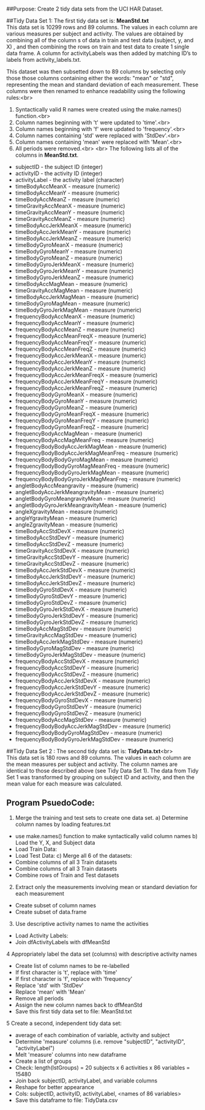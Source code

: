 ##Purpose:  Create 2 tidy data sets from the UCI HAR Dataset.

##Tidy Data Set 1:
The first tidy data set is:  <b>MeanStd.txt</b><br/>
This data set is 10299 rows and 89 columns.  The values in each column are various measures per subject and activity.  The values are obtained by combining all of the column s of data in train and test data (subject, y, and X) , and then combining the rows on train and test data to create 1 single data frame.  A column for activityLabels was then added by matching ID’s to labels from activity_labels.txt.

This dataset was then subsetted down to 89 columns by selecting only those those columns containing either the words: "mean" or "std", representing the mean and standard deviation of each measurement.  These columns were then renamed to enhance readability using the following rules:<br\>
1)  Syntactically valid R names were created using the make.names() function.<br\>
2)  Column names beginning with 't' were updated to 'time'.<br\>
3)  Column names beginning with 'f' were updated to 'frequency'.<br\>
4)  Column names containing 'std' were replaced with 'StdDev'.<br\>
5)  Column names containing 'mean' were replaced with 'Mean'.<br\>
6)  All periods were removed.<br\>
<br\>
The following lists all of the columns in <b>MeanStd.txt</b>.  
* subjectID - the subject ID (integer)
* activityID - the activity ID (integer)
* activityLabel - the activity label (character)
* timeBodyAccMeanX - measure (numeric)
* timeBodyAccMeanY - measure (numeric)
* timeBodyAccMeanZ - measure (numeric)
* timeGravityAccMeanX - measure (numeric)
* timeGravityAccMeanY - measure (numeric)
* timeGravityAccMeanZ - measure (numeric)
* timeBodyAccJerkMeanX - measure (numeric)
* timeBodyAccJerkMeanY - measure (numeric)
* timeBodyAccJerkMeanZ - measure (numeric)
* timeBodyGyroMeanX - measure (numeric)
* timeBodyGyroMeanY - measure (numeric)
* timeBodyGyroMeanZ - measure (numeric)
* timeBodyGyroJerkMeanX - measure (numeric)
* timeBodyGyroJerkMeanY - measure (numeric)
* timeBodyGyroJerkMeanZ - measure (numeric)
* timeBodyAccMagMean - measure (numeric)
* timeGravityAccMagMean - measure (numeric)
* timeBodyAccJerkMagMean - measure (numeric)
* timeBodyGyroMagMean - measure (numeric)
* timeBodyGyroJerkMagMean - measure (numeric)
* frequencyBodyAccMeanX - measure (numeric)
* frequencyBodyAccMeanY - measure (numeric)
* frequencyBodyAccMeanZ - measure (numeric)
* frequencyBodyAccMeanFreqX - measure (numeric)
* frequencyBodyAccMeanFreqY - measure (numeric)
* frequencyBodyAccMeanFreqZ - measure (numeric)
* frequencyBodyAccJerkMeanX - measure (numeric)
* frequencyBodyAccJerkMeanY - measure (numeric)
* frequencyBodyAccJerkMeanZ - measure (numeric)
* frequencyBodyAccJerkMeanFreqX - measure (numeric)
* frequencyBodyAccJerkMeanFreqY - measure (numeric)
* frequencyBodyAccJerkMeanFreqZ - measure (numeric)
* frequencyBodyGyroMeanX - measure (numeric)
* frequencyBodyGyroMeanY - measure (numeric)
* frequencyBodyGyroMeanZ - measure (numeric)
* frequencyBodyGyroMeanFreqX - measure (numeric)
* frequencyBodyGyroMeanFreqY - measure (numeric)
* frequencyBodyGyroMeanFreqZ - measure (numeric)
* frequencyBodyAccMagMean - measure (numeric)
* frequencyBodyAccMagMeanFreq - measure (numeric)
* frequencyBodyBodyAccJerkMagMean - measure (numeric)
* frequencyBodyBodyAccJerkMagMeanFreq - measure (numeric)
* frequencyBodyBodyGyroMagMean - measure (numeric)
* frequencyBodyBodyGyroMagMeanFreq - measure (numeric)
* frequencyBodyBodyGyroJerkMagMean - measure (numeric)
* frequencyBodyBodyGyroJerkMagMeanFreq - measure (numeric)
* angletBodyAccMeangravity - measure (numeric)
* angletBodyAccJerkMeangravityMean - measure (numeric)
* angletBodyGyroMeangravityMean - measure (numeric)
* angletBodyGyroJerkMeangravityMean - measure (numeric)
* angleXgravityMean - measure (numeric)
* angleYgravityMean - measure (numeric)
* angleZgravityMean - measure (numeric)
* timeBodyAccStdDevX - measure (numeric)
* timeBodyAccStdDevY - measure (numeric)
* timeBodyAccStdDevZ - measure (numeric)
* timeGravityAccStdDevX - measure (numeric)
* timeGravityAccStdDevY - measure (numeric)
* timeGravityAccStdDevZ - measure (numeric)
* timeBodyAccJerkStdDevX - measure (numeric)
* timeBodyAccJerkStdDevY - measure (numeric)
* timeBodyAccJerkStdDevZ - measure (numeric)
* timeBodyGyroStdDevX - measure (numeric)
* timeBodyGyroStdDevY - measure (numeric)
* timeBodyGyroStdDevZ - measure (numeric)
* timeBodyGyroJerkStdDevX - measure (numeric)
* timeBodyGyroJerkStdDevY - measure (numeric)
* timeBodyGyroJerkStdDevZ - measure (numeric)
* timeBodyAccMagStdDev - measure (numeric)
* timeGravityAccMagStdDev - measure (numeric)
* timeBodyAccJerkMagStdDev - measure (numeric)
* timeBodyGyroMagStdDev - measure (numeric)
* timeBodyGyroJerkMagStdDev - measure (numeric)
* frequencyBodyAccStdDevX - measure (numeric)
* frequencyBodyAccStdDevY - measure (numeric)
* frequencyBodyAccStdDevZ - measure (numeric)
* frequencyBodyAccJerkStdDevX - measure (numeric)
* frequencyBodyAccJerkStdDevY - measure (numeric)
* frequencyBodyAccJerkStdDevZ - measure (numeric)
* frequencyBodyGyroStdDevX - measure (numeric)
* frequencyBodyGyroStdDevY - measure (numeric)
* frequencyBodyGyroStdDevZ - measure (numeric)
* frequencyBodyAccMagStdDev - measure (numeric)
* frequencyBodyBodyAccJerkMagStdDev - measure (numeric)
* frequencyBodyBodyGyroMagStdDev - measure (numeric)
* frequencyBodyBodyGyroJerkMagStdDev - measure (numeric)

##Tidy Data Set 2 :
The second tidy data set is:  <b>TidyData.txt</b><br\>  
This data set is 180 rows and 89 columns.  The values in each column are the mean measures per subject and activity.  The column names are identical to those described above (see Tidy Data Set 1).  The data from Tidy Set 1 was transformed by grouping on subject ID and activity, and then the mean value for each measure was calculated.  


## Program PsuedoCode:

1. Merge the training and test sets to create one data set.
a) Determine column names by loading features.txt
*    use make.names() function to make syntactically valid column names
b) Load the Y, X, and Subject data
*   Load Train Data:
*   Load Test Data:
c) Merge all 6 of the datasets:
*    Combine columns of all 3 Train datasets
*    Combine columns of all 3 Train datasets
*    Combine rows of Train and Test datasets

2. Extract only the measurements involving mean or standard deviation for each measurement
*    Create subset of column names
*    Create subset of data.frame

3. Use descriptive activity names to name the activities
*    Load Activity Labels:
*    Join dfActivityLabels with dfMeanStd

4  Appropriately label the data set (columns) with descriptive activity names
*    Create list of column names to be re-labelled
*    If first character is 't', replace with 'time'
*    If first character is 'f', replace with 'frequency'
*    Replace 'std' with 'StdDev'
*    Replace 'mean' with 'Mean'
*    Remove all periods
*    Assign the new column names back to dfMeanStd
*    Save this first tidy data set to file:  MeanStd.txt

5  Create a second, independent tidy data set:
*    average of each combination of variable, activity and subject
*    Determine 'measure' columns (i.e. remove "subjectID", "activityID", "activityLabel")
*    Melt 'measure' columns into new dataframe     
*    Create a list of groups 
*    Check:  length(lstGroups) = 20 subjects x 6 activities x 86 variables = 15480
*    Join back subjectID, activityLabel, and variable columns
*    Reshape for better appearance
*    Cols:  subjectID, activityID, activityLabel, <names of 86 variables>
*    Save this dataframe to file:  TidyData.csv


